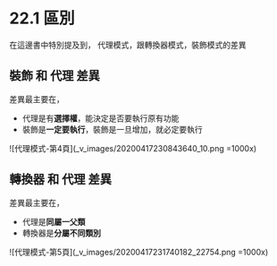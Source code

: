 # 22.1 區別

在這邊書中特別提及到，
代理模式，跟轉換器模式，裝飾模式的差異

## 裝飾 和 代理 差異

差異最主要在，
- 代理是有**選擇權**，能決定是否要執行原有功能
- 裝飾是**一定要執行**，裝飾是一旦增加，就必定要執行

![代理模式-第4頁](_v_images/20200417230843640_10.png =1000x)

## 轉換器 和 代理 差異

差異最主要在，
- 代理是**同屬一父類**
- 轉換器是**分屬不同類別**

![代理模式-第5頁](_v_images/20200417231740182_22754.png =1000x)
